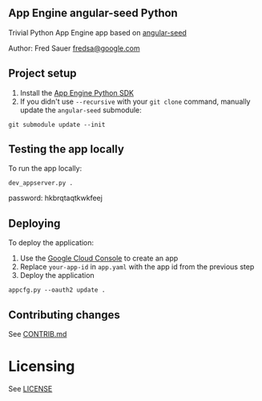 ## App Engine angular-seed Python

Trivial Python App Engine app based on [angular-seed](https://github.com/angular/angular-seed)

Author: Fred Sauer <fredsa@google.com>


## Project setup

1. Install the [App Engine Python SDK](https://developers.google.com/appengine/downloads)
1. If you didn't use `--recursive` with your `git clone` command, manually update the `angular-seed` submodule:

```
git submodule update --init
```


## Testing the app locally

To run the app locally:

```
dev_appserver.py .
```
password: hkbrqtaqtkwkfeej

## Deploying

To deploy the application:

1. Use the [Google Cloud Console](https://cloud.google.com/console) to create an app
1. Replace `your-app-id` in `app.yaml` with the app id from the previous step
1. Deploy the application

```
appcfg.py --oauth2 update .
```


## Contributing changes

See [CONTRIB.md](CONTRIB.md)


# Licensing

See [LICENSE](LICENSE)

